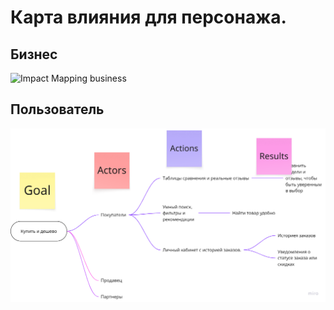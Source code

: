 # Карта влияния для персонажа.
## Бизнес
<img width="1439" height="694" alt="Impact Mapping business" src="https://github.com/user-attachments/assets/973c04b7-471c-4dc7-8178-8d1976bbcfd2" />

## Пользователь

![image](lab2/source/impact_mapping_customer.png)
